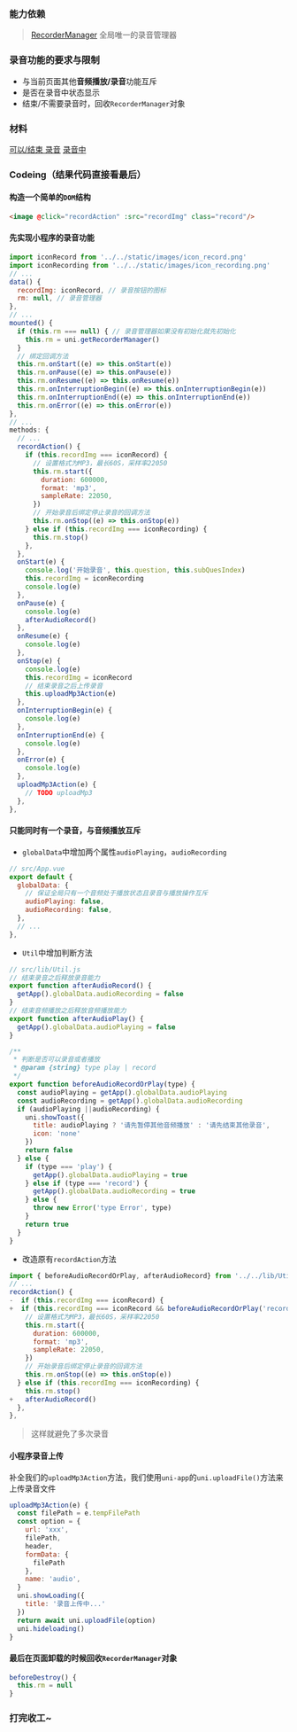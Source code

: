 ### 能力依赖
> [RecorderManager](https://developers.weixin.qq.com/miniprogram/dev/api/media/recorder/RecorderManager.html) 全局唯一的录音管理器

### 录音功能的要求与限制
- 与当前页面其他**音频播放/录音**功能互斥
- 是否在录音中状态显示
- 结束/不需要录音时，回收`RecorderManager`对象

### 材料
[可以/结束 录音](https://p1-juejin.byteimg.com/tos-cn-i-k3u1fbpfcp/7c33f20130d54ee4931cd6823c601787~tplv-k3u1fbpfcp-zoom-1.image)
[录音中](https://p3-juejin.byteimg.com/tos-cn-i-k3u1fbpfcp/903e312578c04f3e89e3abc7d6cc1423~tplv-k3u1fbpfcp-zoom-1.image)

### Codeing（结果代码直接看最后）

#### 构造一个简单的`DOM`结构
```html
<image @click="recordAction" :src="recordImg" class="record"/>
```

#### 先实现小程序的录音功能

```javascript
import iconRecord from '../../static/images/icon_record.png'
import iconRecording from '../../static/images/icon_recording.png'
// ...
data() {
  recordImg: iconRecord, // 录音按钮的图标
  rm: null, // 录音管理器
},
// ...
mounted() {
  if (this.rm === null) { // 录音管理器如果没有初始化就先初始化
    this.rm = uni.getRecorderManager()
  }
  // 绑定回调方法
  this.rm.onStart((e) => this.onStart(e))
  this.rm.onPause((e) => this.onPause(e))
  this.rm.onResume((e) => this.onResume(e))
  this.rm.onInterruptionBegin((e) => this.onInterruptionBegin(e))
  this.rm.onInterruptionEnd((e) => this.onInterruptionEnd(e))
  this.rm.onError((e) => this.onError(e))
},
// ...
methods: {
  // ...
  recordAction() {
    if (this.recordImg === iconRecord) {
      // 设置格式为MP3，最长60S，采样率22050
      this.rm.start({
        duration: 600000,
        format: 'mp3',
        sampleRate: 22050,
      })
      // 开始录音后绑定停止录音的回调方法
      this.rm.onStop((e) => this.onStop(e))
    } else if (this.recordImg === iconRecording) {
      this.rm.stop()
    },
  },
  onStart(e) {
    console.log('开始录音', this.question, this.subQuesIndex)
    this.recordImg = iconRecording
    console.log(e)
  },
  onPause(e) {
    console.log(e)
    afterAudioRecord()
  },
  onResume(e) {
    console.log(e)
  },
  onStop(e) {
    console.log(e)
    this.recordImg = iconRecord
    // 结束录音之后上传录音
    this.uploadMp3Action(e)
  },
  onInterruptionBegin(e) {
    console.log(e)
  },
  onInterruptionEnd(e) {
    console.log(e)
  },
  onError(e) {
    console.log(e)
  },
  uploadMp3Action(e) {
  	// TODO uploadMp3
  },
},
```

#### 只能同时有一个录音，与音频播放互斥
- `globalData`中增加两个属性`audioPlaying`，`audioRecording`
```javascript
// src/App.vue
export default {
  globalData: {  
    // 保证全局只有一个音频处于播放状态且录音与播放操作互斥
    audioPlaying: false,
    audioRecording: false,
  },
  // ...
}, 
```

- `Util`中增加判断方法

```javascript
// src/lib/Util.js
// 结束录音之后释放录音能力
export function afterAudioRecord() {
  getApp().globalData.audioRecording = false
}
// 结束音频播放之后释放音频播放能力
export function afterAudioPlay() {
  getApp().globalData.audioPlaying = false
}

/**
 * 判断是否可以录音或者播放
 * @param {string} type play | record
 */
export function beforeAudioRecordOrPlay(type) {
  const audioPlaying = getApp().globalData.audioPlaying
  const audioRecording = getApp().globalData.audioRecording
  if (audioPlaying ||audioRecording) {
    uni.showToast({
      title: audioPlaying ? '请先暂停其他音频播放' : '请先结束其他录音',
      icon: 'none'
    })
    return false
  } else {
    if (type === 'play') {
      getApp().globalData.audioPlaying = true
    } else if (type === 'record') {
      getApp().globalData.audioRecording = true
    } else {
      throw new Error('type Error', type)
    }
    return true
  }
}
```

- 改造原有`recordAction`方法
```javascript
import { beforeAudioRecordOrPlay, afterAudioRecord} from '../../lib/Utils';
// ...
recordAction() {
-  if (this.recordImg === iconRecord) {
+  if (this.recordImg === iconRecord && beforeAudioRecordOrPlay('record')) {
	// 设置格式为MP3，最长60S，采样率22050
    this.rm.start({
      duration: 600000,
      format: 'mp3',
      sampleRate: 22050,
    })
    // 开始录音后绑定停止录音的回调方法
    this.rm.onStop((e) => this.onStop(e))
  } else if (this.recordImg === iconRecording) {
    this.rm.stop()
+   afterAudioRecord()
  },
},
```

> 这样就避免了多次录音

#### 小程序录音上传
补全我们的`uploadMp3Action`方法，我们使用`uni-app`的`uni.uploadFile()`方法来上传录音文件
```javascript
uploadMp3Action(e) {
  const filePath = e.tempFilePath
  const option = {
    url: 'xxx',
    filePath,
    header,
    formData: {
      filePath
    },
    name: 'audio',
  }
  uni.showLoading({
    title: '录音上传中...'
  })
  return await uni.uploadFile(option)
  uni.hideloading()
}
```

#### 最后在页面卸载的时候回收`RecorderManager`对象
```javascript
beforeDestroy() {
  this.rm = null
}
```

### 打完收工~